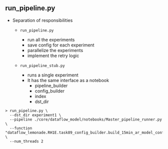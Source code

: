 ## run_pipeline.py

- Separation of responsibilities
    - `run_pipeline.py`
      - run all the experiments
      - save config for each experiment
      - parallelize the experiments
      - implement the retry logic
    
    - `run_pipeline_stub.py`
      - runs a single experiment
      - It has the same interface as a notebook
        - pipeline_builder
        - config_builder
        - index
        - dst_dir
    
```
> run_pipeline.py \
  --dst_dir experiment1 \
  --pipeline ./core/dataflow_model/notebooks/Master_pipeline_runner.py \
  --function "dataflow_lemonade.RH1E.task89_config_builder.build_15min_ar_model_configs()" \
  --num_threads 2
```
